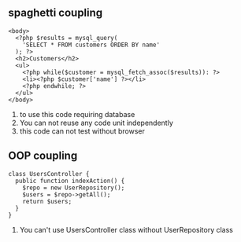 ## spaghetti coupling
```
<body>
  <?php $results = mysql_query(
    'SELECT * FROM customers ORDER BY name'
  ); ?>
  <h2>Customers</h2>
  <ul>
    <?php while($customer = mysql_fetch_assoc($results)): ?>
    <li><?php $customer['name'] ?></li>
    <?php endwhile; ?>
  </ul>
</body>
```
1. to use this code requiring database
2. You can not reuse any code unit independently
3. this code can not test without browser


## OOP coupling
```
class UsersController {
  public function indexAction() {
    $repo = new UserRepository();
    $users = $repo->getAll();
    return $users;
  }
}
```
1. You can't use UsersController class without UserRepository class
